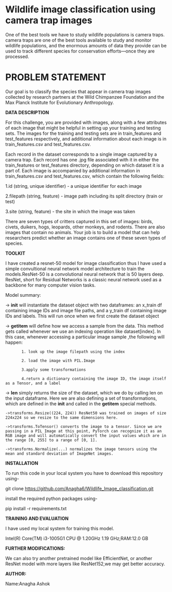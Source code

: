 # Wildlife image classification using camera trap images

One of the best tools we have to study wildlife populations is camera traps. camera traps are one of the best tools available to study and monitor wildlife populations, and the enormous amounts of data they provide can be used to track different species for conservation efforts—once they are processed.

# **PROBLEM STATEMENT**

Our goal is to classify the species that appear in camera trap images collected by research partners at the Wild Chimpanzee Foundation and the Max Planck Institute for Evolutionary Anthropology.

**DATA DESCRIPTION**

For this challenge, you are provided with images, along with a few attributes of each image that might be helpful in setting up your training and testing sets. The images for the training and testing sets are in train_features and test_features respectively, and additional information about each image is in train_features.csv and test_features.csv.

Each record in the dataset corresponds to a single image captured by a camera trap. Each record has one .jpg file associated with it in either the train_features or test_features directory, depending on which dataset it is a part of. Each image is accompanied by additional information in train_features.csv and test_features.csv, which contain the following fields:

1.id (string, unique identifier) - a unique identifier for each image

2.filepath (string, feature) - image path including its split directory (train or test)

3.site (string, feature) - the site in which the image was taken

There are seven types of critters captured in this set of images: birds, civets, duikers, hogs, leopards, other monkeys, and rodents. There are also images that contain no animals. Your job is to build a model that can help researchers predict whether an image contains one of these seven types of species.

**TOOLKIT**

I have created a resnet-50 model for image classification thus I have used a simple convultional neural network model architecture to train the models.ResNet-50 is a convolutional neural network that is 50 layers deep. ResNet, short for Residual Networks is a classic neural network used as a backbone for many computer vision tasks.

Model summary:

->  __init__ will instantiate the dataset object with two dataframes: an x_train df containing image IDs and image file paths,  and a y_train df containing image IDs and labels. This will run once when we first create the dataset object

->  __getitem__ will define how we access a sample from the data. This method gets called whenever we use an indexing operation like dataset[index]. In this case, whenever accessing a particular image sample ,the following will happen:
    
           1. look up the image filepath using the index
    
           2. load the image with PIL.Image
    
           3.apply some transformations 
    
           4.return a dictionary containing the image ID, the image itself as a Tensor, and a label 
    
->  __len__ simply returns the size of the dataset, which we do by calling len on the input dataframe.
Here we are also defining a set of transformations, which are defined in the __init__ and called in the __getitem__ special methods.
    
    ->transforms.Resize((224, 224)) ResNet50 was trained on images of size 224x224 so we resize to the same dimensions here.
    
    ->transforms.ToTensor() converts the image to a tensor. Since we are passing in a PIL Image at this point, PyTorch can recognize it as an RGB image and will automatically convert the input values which are in the range [0, 255] to a range of [0, 1].
    
    ->transforms.Normalize(...) normalizes the image tensors using the mean and standard deviation of ImageNet images.
    
  **INSTALLATION**
  
To run this code in your local system you have to download this repository using-
  
git clone https://github.com/Anagha6/Wildlife_Image_classification.git
  
install the required python packages using-

pip install -r requirements.txt
    
**TRAINING AND EVALUATION**

I have used my local system for training this model.

Intel(R) Core(TM) i3-1005G1 CPU @ 1.20GHz   1.19 GHz;RAM:12.0 GB

**FURTHER MODIFICATIONS:**

We can also try another pretrained model like EfficientNet, or another ResNet model with more layers like ResNet152,we may get better accuracy.

**AUTHOR:**

Name:Anagha Ashok



 
